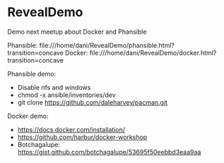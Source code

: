 # RevealDemo

Demo next meetup about Docker and Phansible

Phansible: file:///home/dani/RevealDemo/phansible.html?transition=concave
Docker: file:///home/dani/RevealDemo/docker.html?transition=concave

Phansible demo:
- Disable nfs and windows
- chmod -x ansible/inventories/dev
- git clone https://github.com/daleharvey/pacman.git

Docker demo:
- https://docs.docker.com/installation/
- https://github.com/harbur/docker-workshop
- Botchagalupe: https://gist.github.com/botchagalupe/53695f50eebbd3eaa9aa
